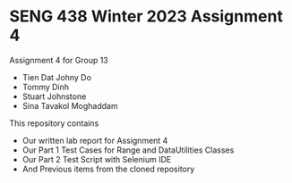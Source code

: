 # SENG 438 Winter 2023 Assignment 4

Assignment 4 for Group 13
* Tien Dat Johny Do
* Tommy Dinh
* Stuart Johnstone
* Sina Tavakol Moghaddam

This repository contains
* Our written lab report for Assignment 4
* Our Part 1 Test Cases for Range and DataUtilities Classes
* Our Part 2 Test Script with Selenium IDE
* And Previous items from the cloned repository

